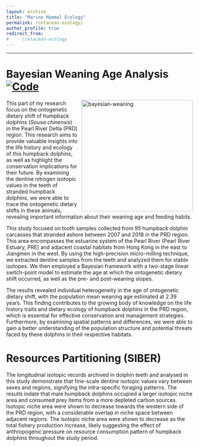 ```yaml
---
layout: archive
title: "Marine Mammal Ecology"
permalink: /cetacean-ecology/
author_profile: true
redirect_from:
#   - /cetacean-ecology
---
```


---

# Bayesian Weaning Age Analysis [![Code](https://img.shields.io/badge/Code-logo?style=flat-square&logo=Github&color=000000)](https://github.com/YuenWaHo/EEP-Sousa-WeaningAge)

<img src="[/images/acoustics-pam-longterm.png](https://github.com/YuenWaHo/EEP-Sousa-WeaningAge/blob/main/Figure.png)" alt="bayesian-weaning" style="float: right; margin-left: 10px; width: 300px;" />

This part of my research focus on the ontogenetic dietary shift of humpback dolphins (_Sousa chinensis_) in the Pearl River Delta (PRD) region. This research aims to provide valuable insights into the life history and ecology of this humpback dolphins, as well as highlight the conservation implications for their future. By examining the dentine nitrogen isotopic values in the teeth of stranded humpback dolphins, we were able to trace the ontogenetic dietary shifts in these animals, revealing important information about their weaning age and feeding habits.

This study focused on tooth samples collected from 95 humpback dolphin carcasses that stranded ashore between 2007 and 2018 in the PRD region. This area encompasses the estuarine system of the Pearl River (Pearl River Estuary, PRE) and adjacent coastal habitats from Hong Kong in the east to Jiangmen in the west. By using the high-precision micro-milling technique, we extracted dentine samples from the teeth and analyzed them for stable isotopes. We then employed a Bayesian framework with a two-stage linear switch-point model to estimate the age at which the ontogenetic dietary shift occurred, as well as the pre- and post-weaning slopes.

The results revealed individual heterogeneity in the age of ontogenetic dietary shift, with the population mean weaning age estimated at 2.39 years. This finding contributes to the growing body of knowledge on the life history traits and dietary ecology of humpback dolphins in the PRD region, which is essential for effective conservation and management strategies. Furthermore, by examining spatial patterns and differences, we were able to gain a better understanding of the population structure and potential threats faced by these dolphins in their respective habitats.

# Resources Partitioning (SIBER)

The longitudinal isotopic records archived in dolphin teeth and analysed in this study demonstrate that fine-scale dentine isotopic values vary between sexes and regions, signifying the intra-specific foraging patterns. The results indate that male humpback dolphins occupied a larger isotopic niche area and consumed prey items from a more depleted carbon sources. Isotopic niche area were shown to decrease towards the western side of the PRD region, with a considerable overlap in niche space between adjacent regions. The isotopic niche area were shown to decrease as the total fishery production increase, likely suggesting the effect of anthropogenic pressure on resource consumption pattern of humpback dolphins throughout the study period.
